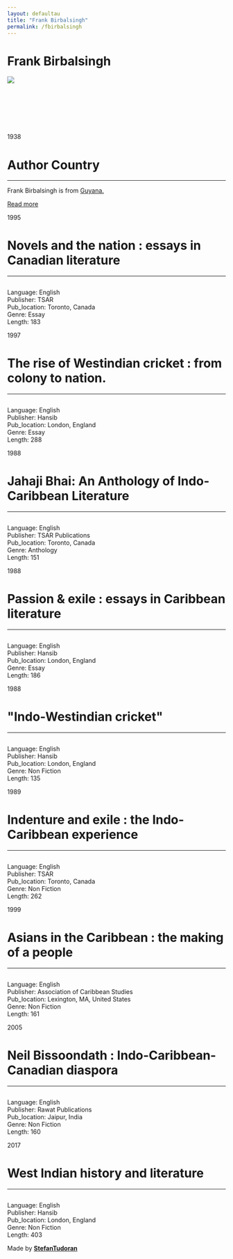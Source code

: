 ```yaml
---
layout: defaultau
title: "Frank Birbalsingh"
permalink: /fbirbalsingh
---
```

<!-- partial:index.partial.html -->
<div class="content">
    <h1>Frank Birbalsingh</h1>
    <div class="quote">
        <div><img src="https://s1.stabroeknews.com/images/2016/03/20160313Frank-Birbalsingh-277x250.jpg" class="logo"></div>
    </div>
    <div class="timeline">
        <div style="padding-bottom:100px;"></div>
        <div class="block">
            <div class="date right"><p class="right"> 1938 </p></div>
            <div class="dot"></div>
            <div class="left first">
            <div class="author_country">
                <h1>Author Country</h1><hr>
          <div class="aclocation">  <p>Frank Birbalsingh is from <a href="http://localhost:4000/62">Guyana.</a></p></div>
              <div class="acreadmore">  <a href="NA" target="_blank">Read more</a></div>
            </div>
            </div>
        </div>
        <div class="block">
            <div class="date left"><p class="left">1995</p></div>
            <div class="dot"></div>
            <div class="right">
                <h1>Novels and the nation : essays in Canadian literature</h1><hr>
                <p><img src=""></p>
                <p>
                Language: English<br/>
                Publisher: TSAR<br/>
                Pub_location: Toronto, Canada<br/>
                Genre: Essay<br/>
                Length: 183</p>
            </div>
        </div>
        <div class="block">
            <div class="date right"><p class="right">1997</p></div>
            <div class="dot"></div>
            <div class="left hide">
                <h1>The rise of Westindian cricket : from colony to nation.</h1><hr>
                <p><img src=""></p>
                <p>
                Language: English<br/>
                Publisher: Hansib<br/>
                Pub_location: London, England<br/>
                Genre: Essay<br/>
                Length: 288</p>
            </div>
        </div>
        <div class="block">
            <div class="date left"><p class="left">1988</p></div>
            <div class="dot"></div>
            <div class="right hide">
                <h1>Jahaji Bhai: An Anthology of Indo-Caribbean Literature</h1><hr>
                <p><img src=""></p>
                <p>Language: English<br/>
                Publisher: TSAR Publications<br/>
                Pub_location: Toronto, Canada<br/>
                Genre: Anthology<br/>
                Length: 151</p>
            </div>
        </div>
        <div class="block">
            <div class="date right"><p class="right">1988</p></div>
            <div class="dot"></div>
            <div class="left hide">
                <h1>Passion & exile : essays in Caribbean literature</h1><hr>
                <p><img src=""></p>
                <p>Language: English<br/>
                Publisher: Hansib<br/>
                Pub_location: London, England<br/>
                Genre: Essay<br/>
                Length: 186</p>
            </div>
        </div>
        <div class="block">
            <div class="date left"><p class="left">1988</p></div>
            <div class="dot"></div>
            <div class="right hide">
                <h1>"Indo-Westindian cricket"</h1><hr>
                <p><img src=""></p>
                <p>Language: English<br/>
                Publisher: Hansib<br/>
                Pub_location: London, England<br/>
                Genre: Non Fiction<br/>
                Length: 135</p>
            </div>
        </div>
        <div class="block">
            <div class="date right"><p class="right">1989</p></div>
            <div class="dot"></div>
            <div class="left hide">
                <h1>Indenture and exile : the Indo-Caribbean experience</h1><hr>
                <p><img src=""></p>
                <p>Language: English<br/>
                Publisher: TSAR<br/>
                Pub_location: Toronto, Canada<br/>
                Genre: Non Fiction<br/>
                Length: 262</p>
            </div>
        </div>
        <div class="block">
            <div class="date left"><p class="left">1999</p></div>
            <div class="dot"></div>
            <div class="right hide">
                <h1>Asians in the Caribbean : the making of a people</h1><hr>
                <p><img src=""></p>
                <p>Language: English<br/>
                Publisher: Association of Caribbean Studies<br/>
                Pub_location: Lexington, MA, United States<br/>
                Genre: Non Fiction<br/>
                Length: 161</p>
            </div>
        </div>
        <div class="block">
            <div class="date right"><p class="right">2005</p></div>
            <div class="dot"></div>
            <div class="left hide">
                <h1>Neil Bissoondath : Indo-Caribbean-Canadian diaspora</h1><hr>
                <p><img src=""></p>
                <p>Language: English<br/>
                Publisher: Rawat Publications<br/>
                Pub_location: Jaipur, India<br/>
                Genre: Non Fiction<br/>
                Length: 160</p>
            </div>
        </div>
        <div class="block">
            <div class="date left"><p class="left">2017</p></div>
            <div class="dot"></div>
            <div class="right hide">
                <h1>West Indian history and literature</h1><hr>
                <p><img src=""></p>
                <p>Language: English<br/>
                Publisher: Hansib<br/>
                Pub_location: London, England<br/>
                Genre: Non Fiction<br/>
                Length: 403</p>
            </div>
        </div>
        <div id="footer">
        <p id="copyright">Made by&nbsp;<strong><a href="https://www.linkedin.com/in/nicolae-stefan-tudoran-b02291127/" target="_blank">StefanTudoran</a></strong></p>
    </div>
</div>
<!-- partial -->
  <script src='https://cdnjs.cloudflare.com/ajax/libs/jquery/3.1.1/jquery.min.js'></script><script  src="assets/js/authorscript.js"></script>
